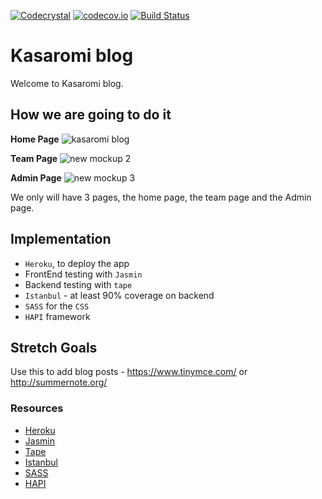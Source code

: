 [![Codecrystal](https://img.shields.io/badge/code-crystal-5CB3FF.svg)](http://codecrystal.herokuapp.com/crystalise/mypitit/kasaromi/blog)
[![codecov.io](https://codecov.io/github/kasaromi/blog/coverage.svg?branch=master)](https://codecov.io/github/kasaromi/blog?branch=master)
[![Build Status](https://travis-ci.org/kasaromi/blog.svg?branch=master)](https://travis-ci.org/kasaromi/blog)

# Kasaromi blog

Welcome to Kasaromi blog.

## How we are going to do it

**Home Page**
![kasaromi blog](https://cloud.githubusercontent.com/assets/2573931/13435951/c880ad9a-dfd4-11e5-824c-98d5a0bbe493.png)

**Team Page**
![new mockup 2](https://cloud.githubusercontent.com/assets/2573931/13435943/c36b57c4-dfd4-11e5-80a2-548b3e2f314b.png)

**Admin Page**
![new mockup 3](https://cloud.githubusercontent.com/assets/2573931/13435945/c389b430-dfd4-11e5-9c63-9f57efebd24b.png)

We only will have 3 pages, the home page, the team page and the Admin page.

## Implementation
+ ```Heroku```, to deploy the app
+ FrontEnd testing with ```Jasmin```
+ Backend testing with ```tape```
+ ```Istanbul``` - at least 90% coverage on backend
+ ```SASS``` for the ```CSS```
+ ```HAPI``` framework

## Stretch Goals
Use this to add blog posts - https://www.tinymce.com/ or http://summernote.org/


### Resources
* [Heroku](https://www.heroku.com/)
* [Jasmin](http://jasmine.github.io/)
* [Tape](https://www.npmjs.com/package/tape)
* [Istanbul](https://github.com/gotwarlost/istanbul)
* [SASS](http://sass-lang.com/guide)
* [HAPI](http://hapijs.com/)

